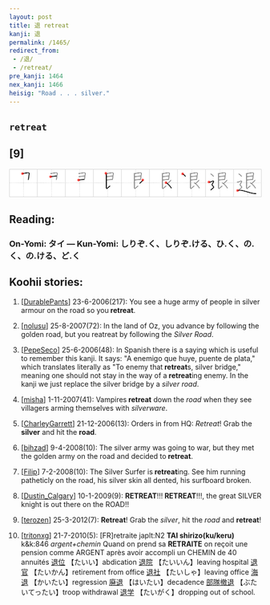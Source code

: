 ```yaml
---
layout: post
title: 退 retreat
kanji: 退
permalink: /1465/
redirect_from:
 - /退/
 - /retreat/
pre_kanji: 1464
nex_kanji: 1466
heisig: "Road . . . silver."
---
```


## `retreat`

## [9]

<div class="stroke"><img src="../images/E98080.png" /></div>

## Reading:

### On-Yomi: タイ &mdash; Kun-Yomi: しりぞ.く、しりぞ.ける、ひ.く、の.く、の.ける、ど.く

## Koohii stories:

1) [<a href="http://kanji.koohii.com/profile/DurablePants">DurablePants</a>] 23-6-2006(217): You see a huge army of people in silver armour on the road so you<strong> retreat</strong>. 

2) [<a href="http://kanji.koohii.com/profile/nolusu">nolusu</a>] 25-8-2007(72): In the land of Oz, you advance by following the golden road, but you reatreat by following the <em>Silver Road</em>. 

3) [<a href="http://kanji.koohii.com/profile/PepeSeco">PepeSeco</a>] 25-6-2006(48): In Spanish there is a saying which is useful to remember this kanji. It says: &quot;A enemigo que huye, puente de plata,&quot; which translates literally as &quot;To enemy that<strong> retreat</strong>s, silver bridge,&quot; meaning one should not stay in the way of a<strong> retreat</strong>ing enemy. In the kanji we just replace the silver bridge by a <em>silver</em> <em>road</em>. 

4) [<a href="http://kanji.koohii.com/profile/misha">misha</a>] 1-11-2007(41): Vampires<strong> retreat</strong> down the <em>road</em> when they see villagers arming themselves with <em>silverware</em>. 

5) [<a href="http://kanji.koohii.com/profile/CharleyGarrett">CharleyGarrett</a>] 21-12-2006(13): Orders in from HQ: <em>Retreat</em>! Grab the <strong>silver</strong> and hit the <strong>road</strong>. 

6) [<a href="http://kanji.koohii.com/profile/bihzad">bihzad</a>] 9-4-2008(10): The silver army was going to war, but they met the golden army on the road and decided to<strong> retreat</strong>. 

7) [<a href="http://kanji.koohii.com/profile/Filip">Filip</a>] 7-2-2008(10): The Silver Surfer is<strong> retreat</strong>ing. See him running patheticly on the road, his silver skin all dented, his surfboard broken. 

8) [<a href="http://kanji.koohii.com/profile/Dustin_Calgary">Dustin_Calgary</a>] 10-1-2009(9): <strong>RETREAT</strong>!!!<strong> RETREAT</strong>!!!, the great SILVER knight is out there on the ROAD!! 

9) [<a href="http://kanji.koohii.com/profile/terozen">terozen</a>] 25-3-2012(7): <strong>Retreat</strong>! Grab the <em>silver</em>, hit the <em>road</em> and <strong>retreat</strong>! 

10) [<a href="http://kanji.koohii.com/profile/tritonxg">tritonxg</a>] 21-7-2010(5): [FR]retraite japlt:N2 <strong>TAI shirizo(ku/keru) </strong> k&amp;k:846 <em> argent+chemin</em> Quand on prend sa <strong>RETRAITE</strong> on reçoit une pension comme ARGENT après avoir accompli un CHEMIN de 40 annuités  <a href="http://jisho.org/kanji/details/退位">退位</a>  【たいい】abdication  <a href="http://jisho.org/kanji/details/退院">退院</a>  【たいいん】leaving hospital  <a href="http://jisho.org/kanji/details/退官">退官</a>  【たいかん】retirement from office  <a href="http://jisho.org/kanji/details/退社">退社</a>  【たいしゃ】leaving office  <a href="http://jisho.org/kanji/details/海退">海退</a>  【かいたい】regression  <a href="http://jisho.org/kanji/details/廃退">廃退</a>  【はいたい】decadence  <a href="http://jisho.org/kanji/details/部隊撤退">部隊撤退</a>  【ぶたいてったい】troop withdrawal  <a href="http://jisho.org/kanji/details/退学">退学</a>  【たいがく】dropping out of school. 
